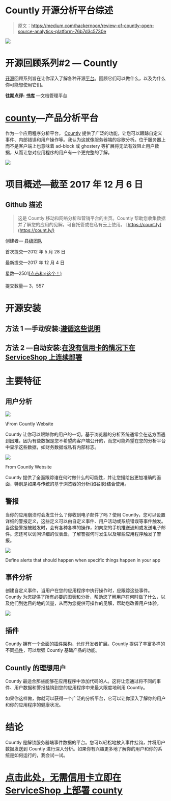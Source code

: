 # Countly 开源分析平台综述

> 原文：<https://medium.com/hackernoon/review-of-countly-open-source-analytics-platform-76b7d3c5730e>

![](img/ba3c723f7529f45605bb217aa3efb40a.png)

# 开源回顾系列#2 — Countly

[开源](https://hackernoon.com/tagged/open-source)回顾系列旨在让你深入了解各种开源[平台](https://hackernoon.com/tagged/platforms)。回顾它们可以做什么，以及为什么你可能想使用它们。

**往期点评:** [**书库**](https://hackernoon.com/open-source-exploration-bookstack-4d242c0ccbb2) —文档管理平台

# [county](http://count.ly)—产品分析平台

作为一个应用程序分析平台， [Countly](http://count.ly) 提供了广泛的功能，让您可以跟踪自定义事件、内部错误和用户操作等。我认为这就像服务器端的谷歌分析。位于服务器上而不是客户端上也意味着 ad-block 或 ghostery 等扩展将无法有效阻止用户数据，从而让您对应用程序的用户有一个更完整的了解。

![](img/59c1fb052128a605593ac9b07700ae4a.png)

# 项目概述—截至 2017 年 12 月 6 日

## Github 描述

> 这是 Countly 移动和网络分析和营销平台的主页。Countly 帮助您收集数据并了解您的应用的见解。可自托管或在私有云上使用。 [https://count.ly](https://count.ly/)

创建者— [县级团队](https://github.com/Countly)

首次提交—2012 年 5 月 28 日

最新提交—2017 年 12 月 4 日

星数—2501[(点击和⭐️这个！)](https://github.com/Countly/countly-server)

提交数量— 3，557

# 开源安装

## 方法 1 —手动安装:[遵循这些说明](https://resources.count.ly/docs/installing-countly-server)

## 方法 2 —自动安装:[在没有信用卡的情况下在 ServiceShop 上连续部署](https://serviceshop.io/service-catalog/5/request)

# 主要特征

## 用户分析

![](img/d85b6971ee64db0305823a6447cdff14.png)

\From Countly Website

Countly 让你可以跟踪你的用户的一切。基于浏览器的分析系统通常会在这方面遇到困难，因为有些数据是您不希望向客户端公开的，而您可能希望在您的分析平台中显示这些数据，如财务数据或私有内部标志。

![](img/aaaba3fa1d2e27dfec53410bf29fbe49.png)

From Countly Website

Countly 提供了全面跟踪谁在何时做什么的可能性，并让您描绘出更加准确的画面，特别是如果与传统的基于浏览器的分析(如谷歌)结合使用。

## 警报

当你的应用崩溃时会发生什么？你收到电子邮件了吗？使用 Countly，您可以设置详细的警报定义，这些定义可以由自定义事件、用户活动或系统错误等事件触发。当这些警报被触发时，会有各种各样的操作，如向您的手机推送通知或发送电子邮件。您还可以访问详细的仪表盘，了解警报何时发生以及哪些应用程序触发了警报。

![](img/05466809a7384f7ba5198c54561ed650.png)

Define alerts that should happen when specific things happen in your app

## 事件分析

创建自定义事件，当用户在您的应用程序中执行操作时，应跟踪这些事件。Countly 为您提供了所有必要的图表和分析，帮助您了解用户在何时做了什么，以及他们到达目的地的流量，从而为您提供可操作的见解，帮助您改善用户体验。

![](img/fbdd8a89434cadf6f557c91a6401ab25.png)

## 插件

Countly 拥有一个全面的[插件架构](https://count.ly/plugins)，允许开发者扩展。Countly 提供了丰富多样的不同[插件](https://count.ly/plugins#filter?editions=CE&show-all=true)，可以增强 Countly 基础产品的功能。

## Countly 的理想用户

Countly 最适合那些能够在应用程序中添加代码的人。这将让您通过将不同的事件、用户数据和警报挂钩到您的应用程序中来最大限度地利用 Countly。

如果你这样做，你就可以获得一个广泛的分析平台，它可以让你深入了解你的用户和你的应用程序的健康状况。

# 结论

Countly 是解锁服务器端事件数据的平台。您可以轻松地放入事件挂钩，并将用户数据发送到 Countly 进行深入分析。如果你有兴趣更多地了解你的用户和你的系统是如何运行的，我会试一试。

# [点击此处，无需信用卡立即在 ServiceShop 上部署 county](https://serviceshop.io/service-catalog/5/request)